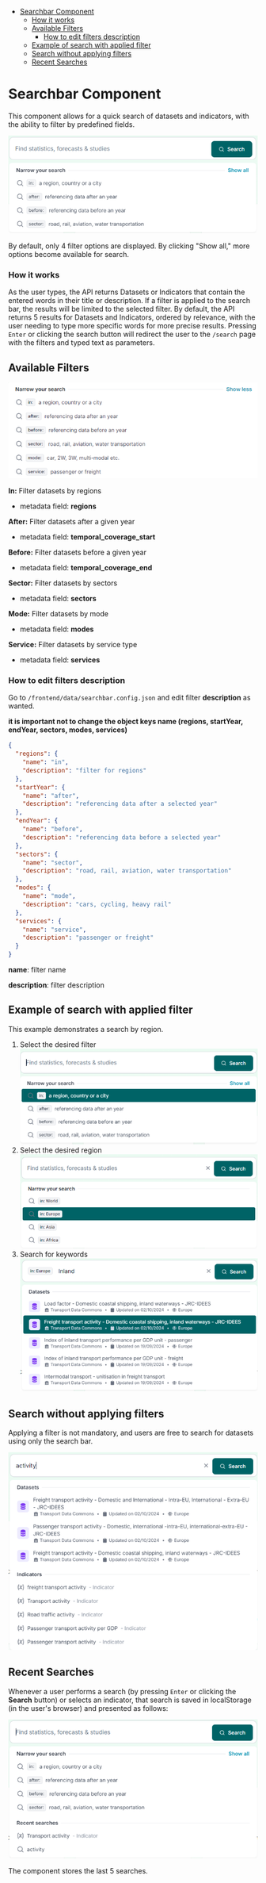 <!-- START doctoc generated TOC please keep comment here to allow auto update -->
<!-- DON'T EDIT THIS SECTION, INSTEAD RE-RUN doctoc TO UPDATE -->

- [Searchbar Component](#searchbar-component)
    - [How it works](#how-it-works)
  - [Available Filters](#available-filters)
    - [How to edit filters description](#how-to-edit-filters-description)
  - [Example of search with applied filter](#example-of-search-with-applied-filter)
  - [Search without applying filters](#search-without-applying-filters)
  - [Recent Searches](#recent-searches)

<!-- END doctoc generated TOC please keep comment here to allow auto update -->

# Searchbar Component

This component allows for a quick search of datasets and indicators, with the ability to filter by predefined fields.

![Searchbar Component](searchbar-component.png)

By default, only 4 filter options are displayed. By clicking "Show all," more options become available for search.

### How it works

As the user types, the API returns Datasets or Indicators that contain the entered words in their title or description.
If a filter is applied to the search bar, the results will be limited to the selected filter.
By default, the API returns 5 results for Datasets and Indicators, ordered by relevance, with the user needing to type more specific words for more precise results.
Pressing `Enter` or clicking the search button will redirect the user to the `/search` page with the filters and typed text as parameters.

## Available Filters

![Search Narrow Options](search-narrow-options.png)

**In:** Filter datasets by regions

- metadata field: **regions**

**After:** Filter datasets after a given year

- metadata field: **temporal_coverage_start**

**Before:** Filter datasets before a given year

- metadata field: **temporal_coverage_end**

**Sector:** Filter datasets by sectors

- metadata field: **sectors**

**Mode:** Filter datasets by mode

- metadata field: **modes**

**Service:** Filter datasets by service type

- metadata field: **services**

### How to edit filters description

Go to `/frontend/data/searchbar.config.json` and edit filter **description** as wanted.

**it is important not to change the object keys name (regions, startYear, endYear, sectors, modes, services)**

```json
{
  "regions": {
    "name": "in",
    "description": "filter for regions"
  },
  "startYear": {
    "name": "after",
    "description": "referencing data after a selected year"
  },
  "endYear": {
    "name": "before",
    "description": "referencing data before a selected year"
  },
  "sectors": {
    "name": "sector",
    "description": "road, rail, aviation, water transportation"
  },
  "modes": {
    "name": "mode",
    "description": "cars, cycling, heavy rail"
  },
  "services": {
    "name": "service",
    "description": "passenger or freight"
  }
}
```

**name**: filter name

**description**: filter description

## Example of search with applied filter

This example demonstrates a search by region.

1. Select the desired filter  
   ![Select Filter](select-region-filter.png)
2. Select the desired region  
   ![Select Region](select-europe-region.png)
3. Search for keywords  
   ![Search for Dataset](select-dataset.png)

## Search without applying filters

Applying a filter is not mandatory, and users are free to search for datasets using only the search bar.

![Search without filters](search-without-filters.png)

## Recent Searches

Whenever a user performs a search (by pressing `Enter` or clicking the **Search** button) or selects an indicator, that search is saved in localStorage (in the user's browser) and presented as follows:

![Recent Searches](recent-searches.png)

The component stores the last 5 searches.
